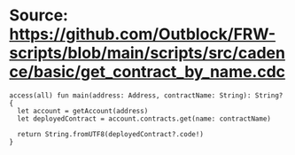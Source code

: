 # Source: https://github.com/Outblock/FRW-scripts/blob/main/scripts/src/cadence/basic/get_contract_by_name.cdc

```
access(all) fun main(address: Address, contractName: String): String? {
  let account = getAccount(address)
  let deployedContract = account.contracts.get(name: contractName)

  return String.fromUTF8(deployedContract?.code!)
}
```